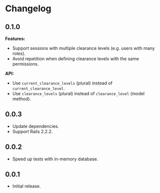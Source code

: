 Changelog
=========

0.1.0
-----

**Features:**

- Support sessions with multiple clearance levels (e.g. users with many roles).
- Avoid repetition when defining clearance levels with the same permissions.

**API:**

- Use `current_clearance_levels` (plural) instead of `current_clearance_level`.
- Use `clearance_levels` (plural) instead of `clearance_level` (model method).


0.0.3
-----

- Update dependencies.
- Support Rails 2.2.2.


0.0.2
-----

- Speed up tests with in-memory database.


0.0.1
-----

- Initial release.
